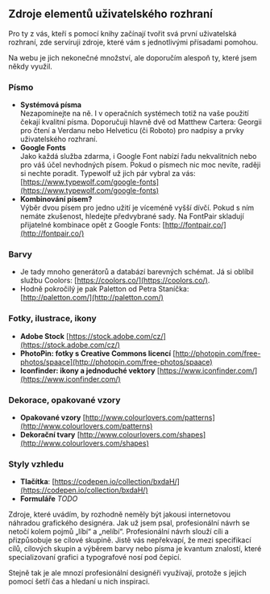 ## Zdroje elementů uživatelského rozhraní 

Pro ty z vás, kteří s pomocí knihy začínají tvořit svá první uživatelská rozhraní, zde servíruji zdroje, které vám s jednotlivými přísadami pomohou.

Na webu je jich nekonečné množství, ale doporučím alespoň ty, které jsem někdy využil.

### Písmo

* **Systémová písma**  
Nezapomínejte na ně. I v operačních systémech totiž na vaše použití čekají kvalitní písma. Doporučuji hlavně dvě od Matthew Cartera: Georgii pro čtení a Verdanu nebo Helveticu (či Roboto) pro nadpisy a prvky uživatelského rozhraní. 
* **Google Fonts**  
Jako každá služba zdarma, i Google Font nabízí řadu nekvalitních nebo pro váš účel nevhodných písem. Pokud o písmech nic moc nevíte, raději si nechte poradit. Typewolf už jich pár vybral za vás: [https://www.typewolf.com/google-fonts](https://www.typewolf.com/google-fonts)
* **Kombinování písem?**  
Výběr dvou písem pro jedno užití je víceméně vyšší dívčí. Pokud s ním nemáte zkušenost, hledejte předvybrané sady. Na FontPair skladují přijatelné kombinace opět z Google Fonts:
[http://fontpair.co/](http://fontpair.co/)

### Barvy

* Je tady mnoho generátorů a databází barevných schémat. Já si oblíbil službu Coolors: [https://coolors.co/](https://coolors.co/).
* Hodně pokročilý je pak Paletton od Petra Staníčka: [http://paletton.com/](http://paletton.com/)

### Fotky, ilustrace, ikony

* **Adobe Stock** [https://stock.adobe.com/cz/](https://stock.adobe.com/cz/)
* **PhotoPin: fotky s Creative Commons licencí**
[http://photopin.com/free-photos/spaace](http://photopin.com/free-photos/spaace)
* **Iconfinder: ikony a jednoduché vektory** [https://www.iconfinder.com/](https://www.iconfinder.com/)

### Dekorace, opakované vzory

* **Opakované vzory** [http://www.colourlovers.com/patterns](http://www.colourlovers.com/patterns)
* **Dekorační tvary** [http://www.colourlovers.com/shapes](http://www.colourlovers.com/shapes)

### Styly vzhledu

* **Tlačítka**: [https://codepen.io/collection/bxdaH/](https://codepen.io/collection/bxdaH/)
* **Formuláře** *TODO*

Zdroje, které uvádím, by rozhodně neměly být jakousi internetovou náhradou grafického designéra. Jak už jsem psal, profesionální návrh se netočí kolem pojmů „líbí“ a „nelíbí“. Profesionální návrh slouží cíli a přizpůsobuje se cílové skupině. Jistě vás nepřekvapí, že mezi specifikací cílů, cílových skupin a výběrem barvy nebo písma je kvantum znalostí, které specializovaní grafici a typografové nosí pod čepicí.

Stejně tak je ale mnozí profesionální designéři využívají, protože s jejich pomocí šetří čas a hledaní u nich inspiraci.
